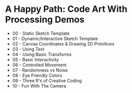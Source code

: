 # A Happy Path: Code Art With Processing Demos 

- 00 - Static Sketch Template 
- 01 - Dynamic/Interactive Sketch Template 
- 02 - Canvas Coordinates & Drawing 2D Primitives
- 03 - Using Text
- 04 - Using Basic Transforms
- 05 - Basic Interactivity
- 06 - Controlled Movement
- 07 - Randomness vs Noise
- 08 - Eye Friendly Colors
- 09 - Three R's of Creative Coding
- 10 - Fun With The Camera
